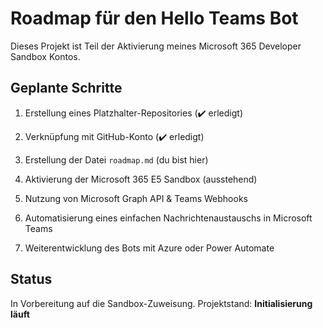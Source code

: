 # Roadmap für den Hello Teams Bot



Dieses Projekt ist Teil der Aktivierung meines Microsoft 365 Developer Sandbox Kontos.



## Geplante Schritte



1. Erstellung eines Platzhalter-Repositories (✔️ erledigt)

2. Verknüpfung mit GitHub-Konto (✔️ erledigt)

3. Erstellung der Datei `roadmap.md` (du bist hier)

4. Aktivierung der Microsoft 365 E5 Sandbox (ausstehend)

5. Nutzung von Microsoft Graph API & Teams Webhooks

6. Automatisierung eines einfachen Nachrichtenaustauschs in Microsoft Teams

7. Weiterentwicklung des Bots mit Azure oder Power Automate



## Status



In Vorbereitung auf die Sandbox-Zuweisung. Projektstand: **Initialisierung läuft**



